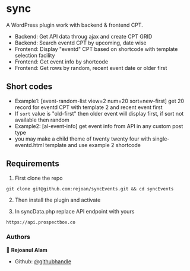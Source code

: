 # sync
A WordPress plugin work with backend & frontend CPT.

- Backend: Get API data throug ajax and create CPT GRID
- Backend: Search eventd CPT by upcoming, date wise
- Frontend: Display "eventd" CPT based on shortcode with template selection facility
- Frontend: Get event info by shortcode
- Frontend: Get rows by random, recent event date or older first

## Short codes
- Example1: [event-random-list view=2 num=20 sort=new-first] get 20 record for eventd CPT with template 2 and recent event first
- If `sort` value is "old-first" then older event will display first, if sort not available then random
- Example2: [al-event-info] get event info from API in any custom post type
- you may make a child theme of twenty twenty four with single-eventd.html template and use example 2 shortcode

## Requirements
1. First clone the repo
```
git clone git@github.com:rejoan/syncEvents.git && cd syncEvents
```
2. Then install the plugin and activate

3. In syncData.php replace API endpoint with yours
```
https://api.prospectbox.co
```


### Authors

👤 **Rejoanul Alam**

- Github: [@githubhandle](https://github.com/rejoan)
